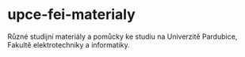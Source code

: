 # upce-fei-materialy

Různé studijní materiály a pomůcky ke studiu na Univerzitě Pardubice, Fakultě elektrotechniky a informatiky.
